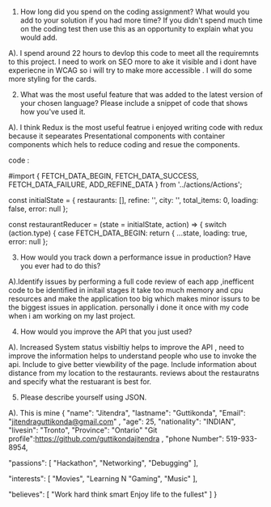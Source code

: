 1.	How long did you spend on the coding assignment? What would you add to your solution if you had more time? If you didn't spend much time on the coding test then use this as an opportunity to explain what you would add.

A). I spend around 22 hours to devlop this code to meet all the requiremnts to this project. I need to work on SEO more to ake it visible and i dont have experiecne in WCAG so i will try to make more accessible . I will do some more styling for the cards.

2.	What was the most useful feature that was added to the latest version of your chosen language? Please include a snippet of code that shows how you've used it.

A). I think Redux is the most useful featrue i enjoyed writing code with redux because it sepearates Presentational components with container components which hels to reduce coding and resue the components.



code :


#import {
    FETCH_DATA_BEGIN,
    FETCH_DATA_SUCCESS,
    FETCH_DATA_FAILURE,
    ADD_REFINE_DATA
  } from '../actions/Actions';
  
  const initialState = {
    restaurants: [],
    refine: '',
    city: '',
    total_items: 0,
    loading: false,
    error: null
  };
  
  const restaurantReducer = (state = initialState, action) => {
    switch (action.type) {
       case FETCH_DATA_BEGIN:
        return {
          ...state,
          loading: true,
          error: null
        };
  
    
3.	How would you track down a performance issue in production? Have you ever had to do this?

A).Identify issues by performing a full code review of each app ,inefficent code to be identified in initail stages it take too much memory and cpu resources and make the application too big which makes minor issurs to be the biggest issues in application. personally i done it once  with my code when i am working on my last project.



4.	How would you improve the API that you just used?

A). Increased System status visbiltiy helps to improve the API , need to improve the information helps to understand people who use to invoke the api.
Include to give better viewbility of the page. Include information about distance from my location to the restaurants. reviews about the restauratns and specify what the restuarant is best for.

5.	Please describe yourself using JSON.

A). This is mine 
{ 
"name": "Jitendra", 
"lastname": "Guttikonda",
"Email": "jitendraguttikonda@gmail.com" ,
"age": 25, 
"nationality": "INDIAN", 
"livesin": "Tronto",
"Province": "Ontario"
"Git profile":https://github.com/guttikondajitendra ,
"phone Number": 519-933-8954,

"passions": [
"Hackathon",
"Networking",
"Debugging" 
],

"interests": [
"Movies", 
"Learning N
"Gaming",
"Music"
],

"believes": [ "Work hard think smart Enjoy life to the fullest" ] 
}



